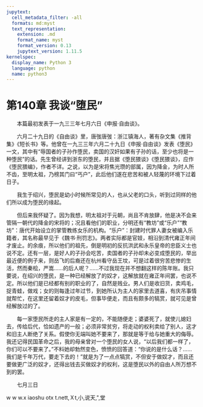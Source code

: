 ```yaml
---
jupytext:
  cell_metadata_filter: -all
  formats: md:myst
  text_representation:
    extension: .md
    format_name: myst
    format_version: 0.13
    jupytext_version: 1.11.5
kernelspec:
  display_name: Python 3
  language: python
  name: python3
---
```

# 第140章  我谈“堕民” 

　　本篇最初发表于一九三三年七月六日《申报·自由谈》。 

　　六月二十九日的《自由谈》里，唐弢唐弢：浙江镇海人，著有杂文集《推背集》《短长书》等。他曾在一九三三年六月二十九日《申报·自由谈》发表《堕民》一文，其中有“辱国者的子孙作堕民，卖国的汉奸如果有子孙的话，至少也将是一种堕民”的话。先生曾经讲到浙东的堕民，并且据《堕民猥谈》《堕民猥谈》，应作《堕民猥编》，作者不详。之说，以为是宋将焦光瓒的部属，因为降金，为时人所不齿，至明太祖，乃榜其门曰“丐户”，此后他们遂在悲苦和被人轻蔑的环境下过着日子。 

　　我生于绍兴，堕民是幼小时候所常见的人，也从父老的口头，听到过同样的他们所以成为堕民的缘起。 

　　但后来我怀疑了。因为我想，明太祖对于元朝，尚且不肯放肆，他是决不会来管隔一朝代的降金的宋将的；况且看他们的职业，分明还有“教坊”或“乐户”“教坊”：唐代开始设立的掌管教练女乐的机构。“乐户”：封建时代罪人妻女被编入乐籍者，其名称最早见于《魏书·刑罚志》。两者实际都是官妓，相沿到清代雍正年间才废止。的余痕，所以他们的祖先，倒是明初的反抗洪武和永乐皇帝的忠臣义士也说不定。还有一层，是好人的子孙会吃苦，卖国者的子孙却未必变成堕民的，举出最近便的例子来，则岳飞的后裔还在杭州看守岳王坟，可是过着很穷苦悲惨的生活，然而秦桧，严嵩……的后人呢？……不过我现在并不想翻这样的陈年账。我只要说，在绍兴的堕民，是一种已经解放了的奴才，这解放就在雍正年间罢，也说不定。所以他们是已经都有别的职业的了，自然是贱业。男人们是收旧货，卖鸡毛，捉青蛙，做戏；女的则每逢过年过节，到她所认为主人的家里去道喜，有庆吊事情就帮忙，在这里还留着奴才的皮毛，但事毕便走，而且有颇多的犒赏，就可见是曾经解放过的了。 

　　每一家堕民所走的主人家是有一定的，不能随便走；婆婆死了，就使儿媳妇去，传给后代，恰如遗产的一般；必须非常贫穷，将走动的权利卖给了别人，这才和旧主人断绝了关系。假使你无端叫她不要来了，那就是等于给与她重大的侮辱。我还记得民国革命之后，我的母亲曾对一个堕民的女人说，“以后我们都一样了，你们可以不要来了。”不料她却勃然变色，愤愤的回答道：“你说的是什么话？……我们是千年万代，要走下去的！”就是为了一点点犒赏，不但安于做奴才，而且还要做更广泛的奴才，还得出钱去买做奴才的权利，这是堕民以外的自由人所万想不到的罢。 

　　七月三日 

w w w.x iaoshu otx t.nett,Ｘt,小,说天,",堂 

